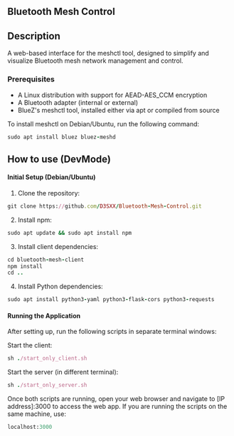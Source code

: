 ## Bluetooth Mesh Control

## Description

A web-based interface for the meshctl tool, designed to simplify and visualize Bluetooth mesh network management and control.


### Prerequisites

- A Linux distribution with support for AEAD-AES_CCM encryption
- A Bluetooth adapter (internal or external)
- BlueZ's meshctl tool, installed either via apt or compiled from source

To install meshctl on Debian/Ubuntu, run the following command:

```ruby
sudo apt install bluez bluez-meshd
```

## How to use (DevMode)

#### Initial Setup (Debian/Ubuntu)

1. Clone the repository:

```ruby
git clone https://github.com/D3SXX/Bluetooth-Mesh-Control.git
```

2. Install npm:

```ruby
sudo apt update && sudo apt install npm
```
3. Install client dependencies:

```ruby
cd bluetooth-mesh-client
npm install
cd ..
```

4. Install Python dependencies:

```ruby
sudo apt install python3-yaml python3-flask-cors python3-requests
```

#### Running the Application

After setting up, run the following scripts in separate terminal windows:

Start the client:

```ruby
sh ./start_only_client.sh
```
Start the server (in different terminal):

```ruby
sh ./start_only_server.sh
```

Once both scripts are running, open your web browser and navigate to [IP address]:3000 to access the web app. If you are running the scripts on the same machine, use:

```ruby
localhost:3000
```
